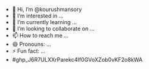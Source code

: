 - 👋 Hi, I’m @kourushmansory
- 👀 I’m interested in ...
- 🌱 I’m currently learning ...
- 💞️ I’m looking to collaborate on ...
- 📫 How to reach me ...
- 😄 Pronouns: ...
- ⚡ Fun fact: ...
- #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
<!---
kourushmansory/kourushmansory is a ✨ special ✨ repository because its `README.md` (this file) appears on your GitHub profile.
You can click the Preview link to take a look at your changes.
--->
